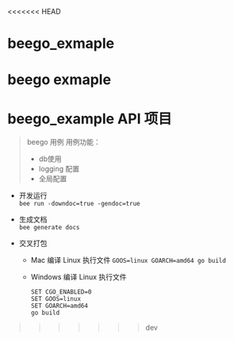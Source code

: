 <<<<<<< HEAD
# beego_exmaple
beego exmaple
=======
# beego_example API 项目

> beego 用例
> 用例功能：  
> - db使用
> - logging 配置  
> - 全局配置  

- 开发运行  
```bee run -downdoc=true -gendoc=true```

- 生成文档  
```bee generate docs```

- 交叉打包  
  - Mac 编译 Linux 执行文件
```GOOS=linux GOARCH=amd64 go build```

  - Windows 编译 Linux 执行文件  
    ```
    SET CGO_ENABLED=0
    SET GOOS=linux
    SET GOARCH=amd64
    go build 
    ```
>>>>>>> dev

